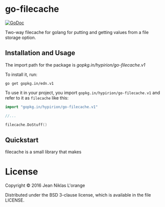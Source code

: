 # go-filecache

[![GoDoc](https://godoc.org/gopkg.in/hypirion/go-filecache.v1?status.svg)](https://godoc.org/gopkg.in/hypirion/go-filecache.v1)

Two-way filecache for golang for putting and getting values from a file storage
option.

## Installation and Usage

The import path for the package is _gopkg.in/hypirion/go-filecache.v1_

To install it, run:

```shell
go get gopkg.in/edn.v1
```

To use it in your project, you import `gopkg.in/hypirion/go-filecache.v1` and
refer to it as `filecache` like this:

```go
import "gopkg.in/hypirion/go-filecache.v1"

//...

filecache.DoStuff()
```

## Quickstart

filecache is a small library that makes 



# License

Copyright © 2016 Jean Niklas L'orange

Distributed under the BSD 3-clause license, which is available in the file
LICENSE.
